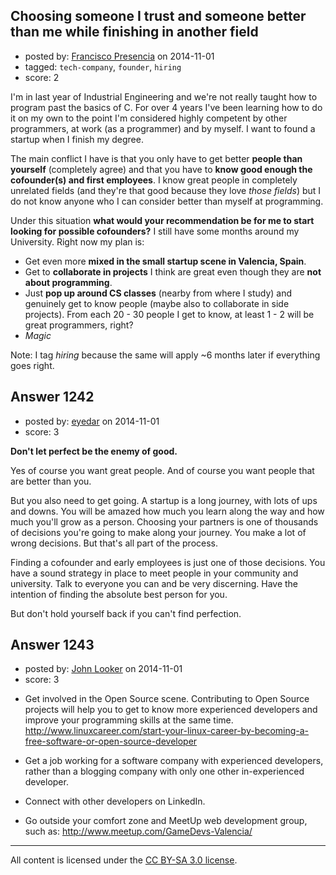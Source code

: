 ## Choosing someone I trust and someone better than me while finishing in another field

- posted by: [Francisco Presencia](https://stackexchange.com/users/902480/francisco-presencia) on 2014-11-01
- tagged: `tech-company`, `founder`, `hiring`
- score: 2

<p>I'm in last year of Industrial Engineering and we're not really taught how to program past the basics of C. For over 4 years I've been learning how to do it on my own to the point I'm considered highly competent by other programmers, at work (as a programmer) and by myself. I want to found a startup when I finish my degree.</p>

<p>The main conflict I have is that you only have to get better <strong>people than yourself</strong> (completely agree) and that you have to <strong>know good enough the cofounder(s) and first employees</strong>. I know great people in completely unrelated fields (and they're that good because they love <em>those fields</em>) but I do not know anyone who I can consider better than myself at programming.</p>

<p>Under this situation <strong>what would your recommendation be for me to start looking for possible cofounders?</strong> I still have some months around my University. Right now my plan is:</p>

<ul>
<li>Get even more <strong>mixed in the small startup scene in Valencia, Spain</strong>.</li>
<li>Get to <strong>collaborate in projects</strong> I think are great even though they are <strong>not about programming</strong>.</li>
<li>Just <strong>pop up around CS classes</strong> (nearby from where I study) and genuinely get to know people (maybe also to collaborate in side projects). From each 20 - 30 people I get to know, at least 1 - 2 will be great programmers, right?</li>
<li><em>Magic</em></li>
</ul>

<p>Note: I tag <em>hiring</em> because the same will apply ~6 months later if everything goes right.</p>



## Answer 1242

- posted by: [eyedar](https://stackexchange.com/users/976190/eyedar) on 2014-11-01
- score: 3

<p><strong>Don't let perfect be the enemy of good.</strong></p>

<p>Yes of course you want great people. And of course you want people that are better than you. </p>

<p>But you also need to get going. A startup is a long journey, with lots of ups and downs. You will be amazed how much you learn along the way and how much you'll grow as a person. Choosing your partners is one of thousands of decisions you're going to make along your journey. You make a lot of wrong decisions. But that's all part of the process.</p>

<p>Finding a cofounder and early employees is just one of those decisions. You have a sound strategy in place to meet people in your community and university. Talk to everyone you can and be very discerning. Have the intention of finding the absolute best person for you.</p>

<p>But don't hold yourself back if you can't find perfection.</p>



## Answer 1243

- posted by: [John Looker](https://stackexchange.com/users/5196682/john-looker) on 2014-11-01
- score: 3

<ul>
<li><p>Get involved in the Open Source scene. Contributing to Open Source projects will help you to get to know more experienced developers and improve your programming skills at the same time. <a href="http://www.linuxcareer.com/start-your-linux-career-by-becoming-a-free-software-or-open-source-developer" rel="nofollow">http://www.linuxcareer.com/start-your-linux-career-by-becoming-a-free-software-or-open-source-developer</a></p></li>
<li><p>Get a job working for a software company with experienced developers, rather than a blogging company with only one other in-experienced developer.</p></li>
<li><p>Connect with other developers on LinkedIn.</p></li>
<li><p>Go outside your comfort zone and MeetUp web development group, such as: <a href="http://www.meetup.com/GameDevs-Valencia/" rel="nofollow">http://www.meetup.com/GameDevs-Valencia/</a></p></li>
</ul>




---

All content is licensed under the [CC BY-SA 3.0 license](https://creativecommons.org/licenses/by-sa/3.0/).
